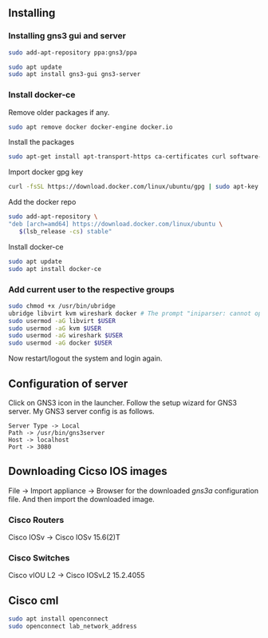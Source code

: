 ## Installing
### Installing gns3 gui and server
```bash
sudo add-apt-repository ppa:gns3/ppa
```
```bash
sudo apt update                                
sudo apt install gns3-gui gns3-server
```
### Install docker-ce
Remove older packages if any.
```bash
sudo apt remove docker docker-engine docker.io
```
Install the packages
```bash
sudo apt-get install apt-transport-https ca-certificates curl software-properties-common
```
Import docker gpg key
```bash
curl -fsSL https://download.docker.com/linux/ubuntu/gpg | sudo apt-key add -
```
Add the docker repo
```bash
sudo add-apt-repository \
"deb [arch=amd64] https://download.docker.com/linux/ubuntu \
   $(lsb_release -cs) stable"
```
Install docker-ce
```bash
sudo apt update
sudo apt install docker-ce
```
### Add current user to the respective groups
```bash
sudo chmod +x /usr/bin/ubridge
ubridge libvirt kvm wireshark docker # The prompt "iniparser: cannot open ubridge.ini" is normal.
sudo usermod -aG libvirt $USER
sudo usermod -aG kvm $USER
sudo usermod -aG wireshark $USER
sudo usermod -aG docker $USER
```
Now restart/logout the system and login again.
## Configuration of server
Click on GNS3 icon in the launcher. Follow the setup wizard for GNS3 server. My GNS3 server config is as follows.
```
Server Type -> Local
Path -> /usr/bin/gns3server
Host -> localhost
Port -> 3080
```
## Downloading Cicso IOS images
File -> Import appliance -> Browser for the downloaded *gns3a* configuration file. And then import the downloaded image.

### Cisco Routers
Cisco IOSv -> Cisco IOSv 15.6(2)T

### Cisco Switches
Cisco vIOU L2 -> Cisco IOSvL2 15.2.4055

## Cisco cml
```bash
sudo apt install openconnect
sudo openconnect lab_network_address
```
